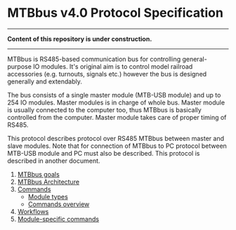 MTBbus v4.0 Protocol Specification
==================================

---

**Content of this repository is under construction.**

---

MTBbus is RS485-based communication bus for controlling general-purpose IO
modules. It's original aim is to control model railroad accessories (e.g.
turnouts, signals etc.) however the bus is designed generally and extendably.

The bus consists of a single master module (MTB-USB module) and up to 254
IO modules. Master modules is in charge of whole bus. Master module is usually
connected to the computer too, thus MTBbus is basically controlled from the
computer. Master module takes care of proper timing of RS485.

This protocol describes protocol over RS485 MTBbus between master and slave
modules. Note that for connection of MTBbus to PC protocol between MTB-USB
module and PC must also be described. This protocol is described in another
document.

 1. [MTBbus goals](goals.md)
 2. [MTBbus Architecture](architecture.md)
 3. [Commands](commands.md)
    - [Module types](module-types.md)
    - [Commands overview](commands-overview.md)
 4. [Workflows](workflows.md)
 5. [Module-specific commands](module-commands.md)
